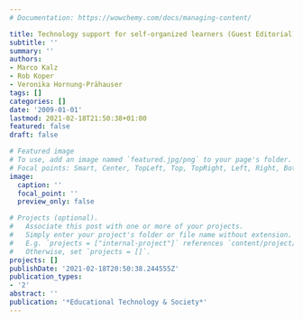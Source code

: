 ```yaml
---
# Documentation: https://wowchemy.com/docs/managing-content/

title: Technology support for self-organized learners (Guest Editorial).
subtitle: ''
summary: ''
authors:
- Marco Kalz
- Rob Koper
- Veronika Hornung-Prähauser
tags: []
categories: []
date: '2009-01-01'
lastmod: 2021-02-18T21:50:38+01:00
featured: false
draft: false

# Featured image
# To use, add an image named `featured.jpg/png` to your page's folder.
# Focal points: Smart, Center, TopLeft, Top, TopRight, Left, Right, BottomLeft, Bottom, BottomRight.
image:
  caption: ''
  focal_point: ''
  preview_only: false

# Projects (optional).
#   Associate this post with one or more of your projects.
#   Simply enter your project's folder or file name without extension.
#   E.g. `projects = ["internal-project"]` references `content/project/deep-learning/index.md`.
#   Otherwise, set `projects = []`.
projects: []
publishDate: '2021-02-18T20:50:38.244555Z'
publication_types:
- '2'
abstract: ''
publication: '*Educational Technology & Society*'
---
```

